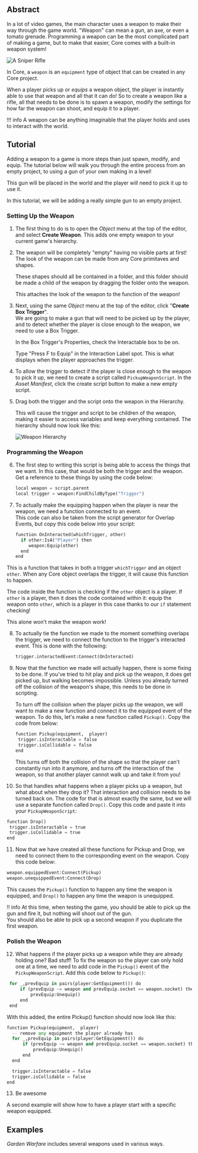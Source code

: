 ## Abstract

In a lot of video games, the main character uses a weapon to make their way through the game world. "Weapon" can mean a gun, an axe, or even a tomato grenade. 
Programming a weapon can be the most complicated part of making a game, but to make that easier, Core comes with a built-in weapon system!

![A Sniper Rifle](/img/EditorManual/Weapons/holdingWeapon.PNG)

In Core, a `weapon` is an `equipment` type of object that can be created in any Core project. 

When a player picks up or *equips* a weapon object, the player is instantly able to use that weapon and all that it can do! 
So to create a weapon like a rifle, all that needs to be done is to spawn a weapon, modify the settings for how far the weapon can shoot, and equip it to a player.

!!! info
    A weapon can be anything imaginable that the player holds and uses to interact with the world.

## Tutorial

Adding a weapon to a game is more steps than just spawn, modify, and equip. The tutorial below will walk you through the entire process from an empty project, to using a gun of your own making in a level!

This gun will be placed in the world and the player will need to pick it up to use it.

In this tutorial, we will be adding a really simple gun to an empty project.

### Setting Up the Weapon

1. The first thing to do is to open the *Object* menu at the top of the editor, and select **Create Weapon**. This adds one empty weapon to your current game's hierarchy. 

2. The weapon will be completely "empty" having no visible parts at first! The look of the weapon can be made from any Core primitaves and shapes.

   These shapes should all be contained in a folder, and this folder should be made a child of the weapon by dragging the folder onto the weapon.
     
     This attaches the look of the weapon to the function of the weapon! 

3. Next, using the same *Object* menu at the top of the editor, click "**Create Box Trigger**".  
   We are going to make a gun that will need to be picked up by the player, and to detect whether the player is close enough to the weapon, we need to use a Box Trigger.  

   In the Box Trigger's Properties, check the Interactable box to be on. 

   Type "Press F to Equip" in the Interaction Label spot. This is what displays when the player approaches the trigger.

4. To allow the trigger to detect if the player is close enough to the weapon to pick it up, we need to create a script called `PickupWeaponScript`. In the *Asset Manifest*, click the create script button to make a new empty script.

5. Drag both the trigger and the script onto the weapon in the Hierarchy.  

   This will cause the trigger and script to be children of the weapon, making it easier to access variables and keep everything contained.
   The hierarchy should now look like this:

   ![Weapon Hierarchy](/img/EditorManual/Weapons/hierarchy.png)

### Programming the Weapon

6. The first step to writing this script is being able to access the things that we want. In this case, that would be both the trigger and the weapon. Get a reference to these things by using the code below:

   ```python
   local weapon = script.parent
   local trigger = weapon:FindChildByType("Trigger")
   ```

7. To actually make the equipping happen when the player is near the weapon, we need a function connected to an event.  
   This code can also be taken from the script generator for Overlap Events, but copy this code below into your script:

   ```python
   function OnInteracted(whichTrigger, other)
	 if other:IsA("Player") then
		weapon:Equip(other)
	 end
   end
   ```  

  This is a function that takes in both a trigger `whichTrigger` and an object `other`. When any Core object overlaps the trigger, it will cause this function to happen.  

  The code inside the function is checking if the `other` object is a player. If `other` is a player, then it does the code contained within it: equip the weapon onto `other`, which is a player in this case thanks to our `if` statement checking!  

  This alone won't make the weapon work!  

8. To actually tie the function we made to the moment something overlaps the trigger, we need to connect the function to the trigger's interacted event. This is done with the following:

   ```python
   trigger.interactedEvent:Connect(OnInteracted)
   ```

9. Now that the function we made will actually happen, there is some fixing to be done. If you've tried to hit play and pick up the weapon, it does get picked up, but walking becomes impossible. Unless you already turned off the collision of the weapon's shape, this needs to be done in scripting.

   To turn off the collision when the player picks up the weapon, we will want to make a new function and connect it to the equipped event of the weapon. To do this, let's make a new function called `Pickup()`. Copy the code from below:

   ```python
   function Pickup(equipment,  player)
	trigger.isInteractable = false
	trigger.isCollidable = false
   end
   ```
   This turns off both the collision of the shape so that the player can't constantly run into it anymore, and turns off the interaction of the weapon, so that another player cannot walk up and take it from you!

10. So that handles what happens when a player picks up a weapon, but what about when they drop it? That interaction and collision needs to be turned back on. The code for that is almost exactly the same, but we will use a separate function called `Drop()`. Copy this code and paste it into your `PickupWeaponScript`:

   ```python
   function Drop()
	trigger.isInteractable = true
	trigger.isCollidable = true
   end
   ```

11. Now that we have created all these functions for Pickup and Drop, we need to connect them to the corresponding event on the weapon. Copy this code below:

   ```python
   weapon.equippedEvent:Connect(Pickup)
   weapon.unequippedEvent:Connect(Drop)
   ```

   This causes the `Pickup()` function to happen any time the weapon is equipped, and `Drop()` to happen any time the weapon is unequipped.

!! info
    At this time, when testing the game, you should be able to pick up the gun and fire it, but nothing will shoot out of the gun.  
    You should also be able to pick up a second weapon if you duplicate the first weapon.

### Polish the Weapon

12. What happens if the player picks up a weapon while they are already holding one? Bad stuff! To fix the weapon so the player can only hold one at a time, we need to add code in the `Pickup()` event of the `PickupWeaponScript`. Add this code below to `Pickup()`:

   ```python
    for _,prevEquip in pairs(player:GetEquipment()) do
        if (prevEquip ~= weapon and prevEquip.socket == weapon.socket) then
            prevEquip:Unequip()
        end
    end
   ```
With this added, the entire Pickup() function should now look like this:

   ```python
   function Pickup(equipment,  player)
	 -- remove any equipment the player already has
     for _,prevEquip in pairs(player:GetEquipment()) do
         if (prevEquip ~= weapon and prevEquip.socket == weapon.socket) then
             prevEquip:Unequip()
         end
     end

	 trigger.isInteractable = false
	 trigger.isCollidable = false
   end
   ```

13. Be awesome

A second example will show how to have a player start with a specific weapon equipped.

## Examples

*Garden Warfare* includes several weapons used in various ways. 
